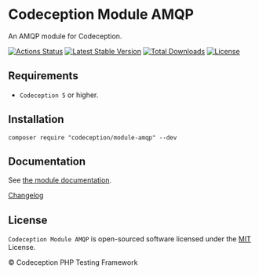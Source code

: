 # Codeception Module AMQP

An AMQP module for Codeception.

[![Actions Status](https://github.com/Codeception/module-amqp/workflows/CI/badge.svg)](https://github.com/Codeception/module-amqp/actions)
[![Latest Stable Version](https://poser.pugx.org/codeception/module-amqp/v/stable)](https://github.com/Codeception/module-amqp/releases)
[![Total Downloads](https://poser.pugx.org/codeception/module-amqp/downloads)](https://packagist.org/packages/codeception/module-amqp)
[![License](https://poser.pugx.org/codeception/module-amqp/license)](/LICENSE)

## Requirements

* `Codeception 5` or higher.

## Installation

```
composer require "codeception/module-amqp" --dev
```

## Documentation

See [the module documentation](https://codeception.com/docs/modules/AMQP).

[Changelog](https://github.com/Codeception/module-amqp/releases)

## License

`Codeception Module AMQP` is open-sourced software licensed under the [MIT](/LICENSE) License.

© Codeception PHP Testing Framework
